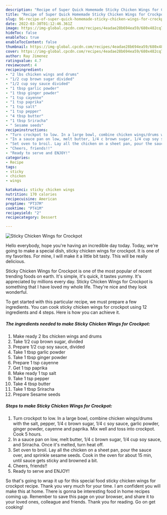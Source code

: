 ```yaml
---
description: "Recipe of Super Quick Homemade Sticky Chicken Wings for Crockpot"
title: "Recipe of Super Quick Homemade Sticky Chicken Wings for Crockpot"
slug: 96-recipe-of-super-quick-homemade-sticky-chicken-wings-for-crockpot
date: 2022-03-30T01:12:46.361Z
image: https://img-global.cpcdn.com/recipes/4eadae28b694ea59/680x482cq70/sticky-chicken-wings-for-crockpot-recipe-main-photo.jpg
hideToc: false
enableToc: true
enableTocContent: false
thumbnail: https://img-global.cpcdn.com/recipes/4eadae28b694ea59/680x482cq70/sticky-chicken-wings-for-crockpot-recipe-main-photo.jpg
cover: https://img-global.cpcdn.com/recipes/4eadae28b694ea59/680x482cq70/sticky-chicken-wings-for-crockpot-recipe-main-photo.jpg
author: Ray Jimenez
ratingvalue: 4.7
reviewcount: 4
recipeingredient:
- "2 lbs chicken wings and drums"
- "1/2 cup brown sugar divided"
- "1/2 cup soy sauce divided"
- "1 tbsp garlic powder"
- "1 tbsp ginger powder"
- "1 tsp cayenne"
- "1 tsp paprika"
- "1 tsp salt"
- "1 tsp pepper"
- "4 tbsp butter"
- "1 tbsp Sriracha"
- " Sesame seeds"
recipeinstructions:
- "Turn crockpot to low. In a large bowl, combine chicken wings/drums with the salt, pepper, 1/4 c brown sugar, 1/4 c soy sauce, garlic powder, ginger powder, cayenne and paprika. Mix well and toss into crockpot. Cook 5 hours."
- "In a sauce pan on low, melt butter, 1/4 c brown sugar, 1/4 cup soy sauce, and Sriracha. Once it&#39;s melted, turn heat off."
- "Set oven to broil. Lay all the chicken on a sheet pan, pour the sauce over, and sprinkle sesame seeds. Cook in the oven for about 15 min, until sauce gets sticky and browned a bit."
- "Cheers, friends!!"
- "Ready to serve and ENJOY!"
categories:
- Recipe
tags:
- sticky
- chicken
- wings

katakunci: sticky chicken wings 
nutrition: 170 calories
recipecuisine: American
preptime: "PT37M"
cooktime: "PT41M"
recipeyield: "2"
recipecategory: Dessert

---
```



![Sticky Chicken Wings for Crockpot](https://img-global.cpcdn.com/recipes/4eadae28b694ea59/680x482cq70/sticky-chicken-wings-for-crockpot-recipe-main-photo.jpg)

Hello everybody, hope you're having an incredible day today. Today, we're going to make a special dish, sticky chicken wings for crockpot. It is one of my favorites. For mine, I will make it a little bit tasty. This will be really delicious.



Sticky Chicken Wings for Crockpot is one of the most popular of recent trending foods on earth. It's simple, it's quick, it tastes yummy. It's appreciated by millions every day. Sticky Chicken Wings for Crockpot is something that I have loved my whole life. They're nice and they look wonderful.


To get started with this particular recipe, we must prepare a few ingredients. You can cook sticky chicken wings for crockpot using 12 ingredients and 4 steps. Here is how you can achieve it.

<!--inarticleads1-->

##### The ingredients needed to make Sticky Chicken Wings for Crockpot:

1. Make ready 2 lbs chicken wings and drums
1. Take 1/2 cup brown sugar, divided
1. Prepare 1/2 cup soy sauce, divided
1. Take 1 tbsp garlic powder
1. Take 1 tbsp ginger powder
1. Prepare 1 tsp cayenne
1. Get 1 tsp paprika
1. Make ready 1 tsp salt
1. Take 1 tsp pepper
1. Take 4 tbsp butter
1. Take 1 tbsp Sriracha
1. Prepare  Sesame seeds




<!--inarticleads2-->

##### Steps to make Sticky Chicken Wings for Crockpot:

1. Turn crockpot to low. In a large bowl, combine chicken wings/drums with the salt, pepper, 1/4 c brown sugar, 1/4 c soy sauce, garlic powder, ginger powder, cayenne and paprika. Mix well and toss into crockpot. Cook 5 hours.
1. In a sauce pan on low, melt butter, 1/4 c brown sugar, 1/4 cup soy sauce, and Sriracha. Once it&#39;s melted, turn heat off.
1. Set oven to broil. Lay all the chicken on a sheet pan, pour the sauce over, and sprinkle sesame seeds. Cook in the oven for about 15 min, until sauce gets sticky and browned a bit.
1. Cheers, friends!!
1. Ready to serve and ENJOY!



So that's going to wrap it up for this special food sticky chicken wings for crockpot recipe. Thank you very much for your time. I am confident you will make this at home. There is gonna be interesting food in home recipes coming up. Remember to save this page on your browser, and share it to your loved ones, colleague and friends. Thank you for reading. Go on get cooking!

